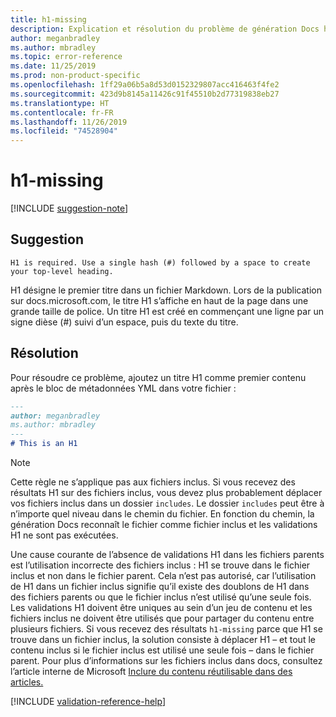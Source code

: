 ```yaml
---
title: h1-missing
description: Explication et résolution du problème de génération Docs h1-missing.
author: meganbradley
ms.author: mbradley
ms.topic: error-reference
ms.date: 11/25/2019
ms.prod: non-product-specific
ms.openlocfilehash: 1ff29a06b5a8d53d0152329807acc416463f4fe2
ms.sourcegitcommit: 423d9b8145a11426c91f45510b2d77319838eb27
ms.translationtype: HT
ms.contentlocale: fr-FR
ms.lasthandoff: 11/26/2019
ms.locfileid: "74528904"
---
```

# <a name="h1-missing"></a>h1-missing

[!INCLUDE [suggestion-note](includes/suggestion-note.md)]

## <a name="suggestion"></a>Suggestion

`H1 is required. Use a single hash (#) followed by a space to create your top-level heading.`

H1 désigne le premier titre dans un fichier Markdown. Lors de la publication sur docs.microsoft.com, le titre H1 s’affiche en haut de la page dans une grande taille de police. Un titre H1 est créé en commençant une ligne par un signe dièse (#) suivi d’un espace, puis du texte du titre.

## <a name="resolution"></a>Résolution

Pour résoudre ce problème, ajoutez un titre H1 comme premier contenu après le bloc de métadonnées YML dans votre fichier :

```markdown
---
author: meganbradley
ms.author: mbradley
---
# This is an H1
```

> [!NOTE]
> Cette règle ne s’applique pas aux fichiers inclus. Si vous recevez des résultats H1 sur des fichiers inclus, vous devez plus probablement déplacer vos fichiers inclus dans un dossier `includes`. Le dossier `includes` peut être à n’importe quel niveau dans le chemin du fichier. En fonction du chemin, la génération Docs reconnaît le fichier comme fichier inclus et les validations H1 ne sont pas exécutées.
>
> Une cause courante de l’absence de validations H1 dans les fichiers parents est l’utilisation incorrecte des fichiers inclus : H1 se trouve dans le fichier inclus et non dans le fichier parent. Cela n’est pas autorisé, car l’utilisation de H1 dans un fichier inclus signifie qu’il existe des doublons de H1 dans des fichiers parents ou que le fichier inclus n’est utilisé qu’une seule fois. Les validations H1 doivent être uniques au sein d’un jeu de contenu et les fichiers inclus ne doivent être utilisés que pour partager du contenu entre plusieurs fichiers. Si vous recevez des résultats `h1-missing` parce que H1 se trouve dans un fichier inclus, la solution consiste à déplacer H1 – et tout le contenu inclus si le fichier inclus est utilisé une seule fois – dans le fichier parent. Pour plus d’informations sur les fichiers inclus dans docs, consultez l’article interne de Microsoft [Inclure du contenu réutilisable dans des articles.](https://review.docs.microsoft.com/en-us/help/contribute/includes-best-practices?branch=master)

<!--make sure to add this file to your includes folder and verify the path-->
[!INCLUDE [validation-reference-help](includes/validation-reference-help.md)]

